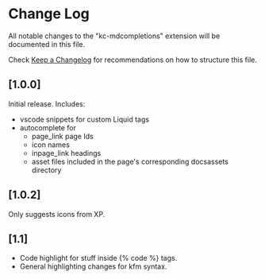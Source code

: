 # Change Log

All notable changes to the "kc-mdcompletions" extension will be documented in this file.

Check [Keep a Changelog](http://keepachangelog.com/) for recommendations on how to structure this file.

## [1.0.0]

Initial release. Includes:

- vscode snippets for custom Liquid tags
- autocomplete for
  - page_link page Ids
  - icon names
  - inpage_link headings
  - asset files included in the page's corresponding docsassets directory

## [1.0.2]

Only suggests icons from XP.

## [1.1]

- Code highlight for stuff inside {% code %} tags.
- General highlighting changes for kfm syntax.
